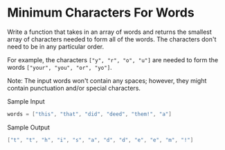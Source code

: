 # Minimum Characters For Words

Write a function that takes in an array of words and returns the smallest array of characters needed to form all of the words. The characters don't need to be in any particular order.

For example, the characters `["y", "r", "o", "u"]` are needed to form the words `["your", "you", "or", "yo"]`.

Note: The input words won't contain any spaces; however, they might contain punctuation and/or special characters.

Sample Input

```go
words = ["this", "that", "did", "deed", "them!", "a"]
```

Sample Output

```go
["t", "t", "h", "i", "s", "a", "d", "d", "e", "e", "m", "!"]
```
